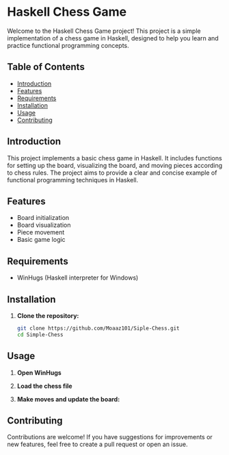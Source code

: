 # Haskell Chess Game

Welcome to the Haskell Chess Game project! This project is a simple implementation of a chess game in Haskell, designed to help you learn and practice functional programming concepts.

## Table of Contents

- [Introduction](#introduction)
- [Features](#features)
- [Requirements](#requirements)
- [Installation](#installation)
- [Usage](#usage)
- [Contributing](#contributing)

## Introduction

This project implements a basic chess game in Haskell. It includes functions for setting up the board, visualizing the board, and moving pieces according to chess rules. The project aims to provide a clear and concise example of functional programming techniques in Haskell.

## Features

- Board initialization
- Board visualization
- Piece movement
- Basic game logic

## Requirements

- WinHugs (Haskell interpreter for Windows)

## Installation

1. **Clone the repository:**

    ```bash
    git clone https://github.com/Moaaz101/Siple-Chess.git
    cd Simple-Chess
    ```

## Usage

1. **Open WinHugs**


2. **Load the chess file**
    


3. **Make moves and update the board:**




## Contributing

Contributions are welcome! If you have suggestions for improvements or new features, feel free to create a pull request or open an issue.



